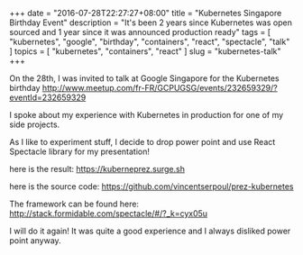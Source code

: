 +++
date = "2016-07-28T22:27:27+08:00"
title = "Kubernetes Singapore Birthday Event"
description = "It's been 2 years since Kubernetes was open sourced and 1 year since it was announced production ready"
tags = [ "kubernetes", "google", "birthday", "containers", "react", "spectacle", "talk" ]
topics = [ "kubernetes", "containers", "react" ]
slug = "kubernetes-talk"
+++

On the 28th, I was invited to talk at Google Singapore for the Kubernetes birthday http://www.meetup.com/fr-FR/GCPUGSG/events/232659329/?eventId=232659329

I spoke about my experience with Kubernetes in production for one of my side projects.

As I like to experiment stuff, I decide to drop power point and use React Spectacle library for my presentation!

here is the result: https://kuberneprez.surge.sh

here is the source code: https://github.com/vincentserpoul/prez-kubernetes

The framework can be found here: http://stack.formidable.com/spectacle/#/?_k=cyx05u

I will do it again! It was quite a good experience and I always disliked power point anyway.
